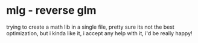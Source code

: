 # mlg - reverse glm

trying to create a math lib in a single file, pretty sure its not the best optimization, but i kinda like it, i accept any help with it, i'd be really happy!
